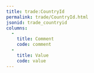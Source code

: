 ```yaml
---
title: trade:CountryId
permalink: trade/CountryId.html
jsonid: trade_countryid
columns:
  - 
    title: Comment
    code: comment
  - 
    title: Value
    code: value
---
```

